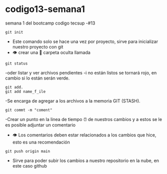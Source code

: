 # codigo13-semana1
semana 1 del bootcamp codigo tecsup -#13

```
git init
```
- Este comando solo se hace una vez por proyecto, sirve para inicializar nuestro proyecto con git
- :eye: crear una :file_folder: carpeta oculta llamada 

```
git status
```
-oder listar y ver archivos pendientes
-i no están listos se tornará rojo, en cambio si lo están serán verde.

```
git add.
git add name_f_ile
```
-Se encarga de agregar a los archivos a la memoria GIT (STASH).

```
git commt -m "coment"

```

 -Crear un punto en la linea de tiempo :alarm_clock: de nuestros cambios y a estos se le es posible adjuntar un comentario
- :eye: Los comentarios deben estar relacionados a los cambios que hice, esto es una recomendación

```
git push origin main

```
- Sirve para poder subir los cambios a nuestro repositorio en la nube, en este caso github
